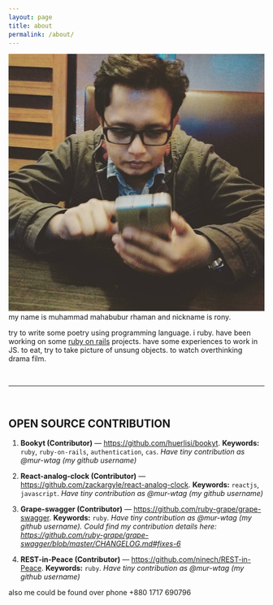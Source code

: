 ```yaml
---
layout: page
title: about
permalink: /about/
---
```


<img class="col one right" src="/img/profile_pic.jpeg">

<br/>
my name is muhammad mahabubur rhaman and nickname is rony.

try to write some poetry using programming language. i <i class="fa fa-heart" aria-hidden="true"></i> ruby.
have been working on some <a href="https://rubyonrails.org/">ruby on rails</a> projects. have some experiences to work in JS.
<i class="fa fa-heart" aria-hidden="true"></i> to eat, try to take picture of unsung objects. <i class="fa fa-heart" aria-hidden="true"></i> to watch overthinking drama film.

<br/>
<hr/>
<br/>

## OPEN SOURCE CONTRIBUTION

1. **Bookyt (Contributor)** — https://github.com/huerlisi/bookyt.
**Keywords:** `ruby`, `ruby-on-rails`, `authentication`, `cas`.
*Have tiny contribution as @mur-wtag (my github username)*

2. **React-analog-clock (Contributor)** — https://github.com/zackargyle/react-analog-clock.
**Keywords:** `reactjs`, `javascript`.
*Have tiny contribution as @mur-wtag (my github username)*

3. **Grape-swagger (Contributor)** —  https://github.com/ruby-grape/grape-swagger.
**Keywords:** `ruby`.
*Have tiny contribution as @mur-wtag (my github username). Could find my contribution details here: https://github.com/ruby-grape/grape-swagger/blob/master/CHANGELOG.md#fixes-6*

4. **REST-in-Peace (Contributor)** — https://github.com/ninech/REST-in-Peace.
**Keywords:** `ruby`.
*Have tiny contribution as @mur-wtag (my github username)*

<span class="contacticon center">
	<a href="mailto:rony.cse36@gmail.com"><i class="fa fa-envelope-square"></i></a>
	<a href="https://github.com/mur-wtag" target="_blank"><i class="fa fa-github-square"></i></a>
	<a href="https://www.linkedin.com/in/rony36/" target="_blank"><i class="fa fa-linkedin-square"></i></a>
	<a href="http://stackoverflow.com/users/1682038/rony36" target="_blank"><i class="fa fa-stack-overflow"></i></a>
	<a href="http://stackoverflow.com/cv/rony36" target="_blank"><i class="fa fa-compass"></i></a>
	<a href="https://www.flickr.com/photos/rony36/" target="_blank"><i class="fa fa-flickr"></i></a>
	<a href="http://yourshot.nationalgeographic.com/profile/591608/" target="_blank"><i class="fa fa-camera"></i></a>
</span>

<div class="col three caption">
	also me could be found over phone +880 1717 690796
</div>


